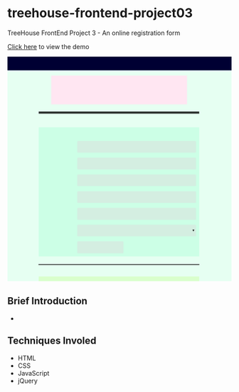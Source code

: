 # treehouse-frontend-project03
TreeHouse FrontEnd Project 3 - An online registration form

[Click here](https://canpu.github.io/treehouse-frontend-project03/) to view the demo

![](images/project-03.gif)

## Brief Introduction

* 

## Techniques Involed

* HTML
* CSS
* JavaScript
* jQuery

